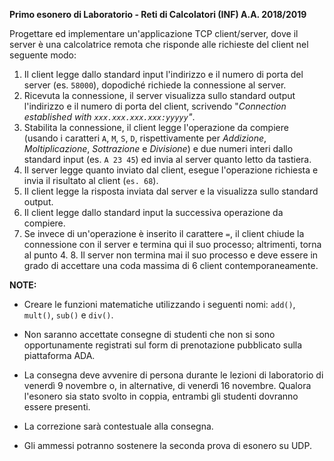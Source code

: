 **Primo esonero di Laboratorio - Reti di Calcolatori (INF) A.A. 2018/2019**

Progettare ed implementare un'applicazione TCP client/server, dove il server è una calcolatrice remota che risponde alle richieste del client nel seguente modo:
1. Il client legge dallo standard input l'indirizzo e il numero di porta del server (es. `58000`), dopodiché richiede la connessione al server.
2. Ricevuta la connessione, il server visualizza sullo standard output l'indirizzo e il numero di porta del client, scrivendo "*Connection established with `xxx.xxx.xxx.xxx:yyyyy`"*.
3. Stabilita la connessione, il client legge l'operazione da compiere (usando i caratteri `A`, `M`, `S`, `D`, rispettivamente per _Addizione_, _Moltiplicazione_, _Sottrazione_ e _Divisione_) e due numeri interi dallo standard input (es. `A 23 45`) ed invia al server quanto letto da tastiera.
4. Il server legge quanto inviato dal client, esegue l'operazione richiesta e invia il risultato al client (`es. 68`).
5. Il client legge la risposta inviata dal server e la visualizza sullo standard output.
6. Il client legge dallo standard input la successiva operazione da compiere.
7. Se invece di un'operazione è inserito il carattere `=`, il client chiude la connessione con il server e termina qui il suo processo; altrimenti, torna al punto 4.
8. Il server non termina mai il suo processo e deve essere in grado di accettare una coda massima di 6 client contemporaneamente.

**NOTE:**
- Creare le funzioni matematiche utilizzando i seguenti nomi: `add()`, `mult()`, `sub()` e `div()`.

- Non saranno accettate consegne di studenti che non si sono opportunamente registrati sul form di prenotazione pubblicato sulla piattaforma ADA.

- La consegna deve avvenire di persona durante le lezioni di laboratorio di venerdì 9 novembre o, in alternative, di venerdì 16 novembre. Qualora l'esonero sia stato svolto in coppia, entrambi gli studenti dovranno essere presenti.

- La correzione sarà contestuale alla consegna.

- Gli ammessi potranno sostenere la seconda prova di esonero su UDP.
